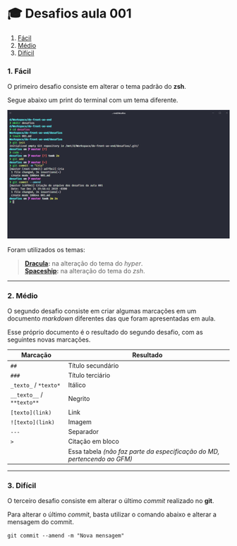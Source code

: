 # :mortar_board: Desafios aula 001

1. [Fácil](#1-fácil)
2. [Médio](#2-médio)
3. [Difícil](#3-difícil)

### 1. Fácil

O primeiro desafio consiste em alterar o tema padrão do **zsh**.  

Segue abaixo um print do terminal com um tema diferente.  

![Terminal](print-terminal.png "Print do terminal com tema modificado")

Foram utilizados os temas:  

> __[Dracula](https://draculatheme.com/hyper/):__ na alteração do tema do _hyper_.  
> __[Spaceship](https://github.com/denysdovhan/spaceship-prompt):__ na alteração do tema do _zsh_.
  
---
  
### 2. Médio

O segundo desafio consiste em criar algumas marcações em um documento *markdown* diferentes das que foram apresentadas em aula.  

Esse próprio documento é o resultado do segundo desafio, com as seguintes novas marcações.

Marcação | Resultado
--- | ---
`##` | Título secundário
`###` | Título terciário
`_texto_` / `*texto*` | Itálico
`__texto__` / `**texto**` | Negrito
`[texto](link)` | Link
`![texto](link)` | Imagem
`---` | Separador
`>` | Citação em bloco
&nbsp; | Essa tabela _(não faz parte da especificação do MD, pertencendo ao GFM)_
   
--- 

### 3. Difícil

O terceiro desafio consiste em alterar o último _commit_ realizado no __git__.

Para alterar o último _commit_, basta utilizar o comando abaixo e alterar a mensagem do commit.

```
git commit --amend -m "Nova mensagem"
```
